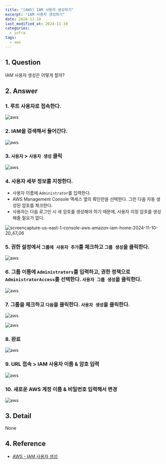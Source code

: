 ```yaml
---
title: "[AWS] IAM 사용자 생성하기"
excerpt: "IAM 사용자 생성하기"
date: 2024-11-10
last_modified_at: 2024-11-10
categories:
  - infra
tags:
  - aws
---
```


## 1. Question

IAM 사용자 생성은 어떻게 할까?

## 2. Answer

### 1. 루트 사용자로 접속한다.

![aws](https://github.com/user-attachments/assets/511047de-4d3e-43dc-a8f4-caac16594210)

### 2. IAM을 검색해서 들어간다.

![aws](https://github.com/user-attachments/assets/50dabbe0-5c76-4bb0-a84d-786b973ebeaf)

### 3. `사용자` > `사용자 생성` 클릭

![aws](https://github.com/user-attachments/assets/76ffe738-79d2-4620-88d1-8aaf7413eb8a)

### 4. 사용자 세부 정보를 지정한다.

* 사용자 이름에 `Administrator`를 입력한다.
* AWS Management Console 액세스 옆의 확인란을 선택한다. 그런 다음 자동 생성된 암호를 체크한다.
* 사용자는 다음 로그인 시 새 암호를 생성해야 하기 때문에, 사용자 지정 암호를 생성해줄 필요가 없다.

![screencapture-us-east-1-console-aws-amazon-iam-home-2024-11-10-20_47_06](https://github.com/user-attachments/assets/2c93a22c-7a19-42b5-9bea-30c9e459f599)

### 5. 권한 설정에서 `그룹에 사용자 추가`를 체크하고 `그룹 생성`을 클릭한다.

![aws](https://github.com/user-attachments/assets/abca7a6a-2b83-4429-8041-6d21fd46baa7)

### 6. 그룹 이름에 `Administrators`를 입력하고, 권한 정책으로 `AdministratorAccess`를 선택한다. `사용자 그룹 생성`을 클릭한다.

![aws](https://github.com/user-attachments/assets/97545bd9-4a4f-4d9c-8829-bb7c24f8b9b7)

### 7. 그룹을 체크하고 `다음`을 클릭한다. `사용자 생성`을 클릭한다.

![aws](https://github.com/user-attachments/assets/71b564e2-e76d-4bba-ab76-f8691d6e6c34)

![aws](https://github.com/user-attachments/assets/07bc9686-ae94-439b-a9a4-9ab20c627e74)

### 8. 완료

![aws](https://github.com/user-attachments/assets/5ef083a6-8ee5-4aee-b316-e1bd7cb38e4a)

### 9. URL 접속 > IAM 사용자 이름 & 암호 입력

![aws](https://github.com/user-attachments/assets/5a52f7cc-554a-4698-9316-fc1e65bc0cf0)

### 10. 새로운 AWS 계정 이름 & 비밀번호 입력해서 변경

![aws](https://github.com/user-attachments/assets/97cb304f-2200-486a-acee-3cfc5d398bad)

## 3. Detail

None

## 4. Reference

* [AWS - IAM 사용자 생성](https://docs.aws.amazon.com/ko_kr/filegateway/latest/filefsxw/setting-up-create-iam-user.html)